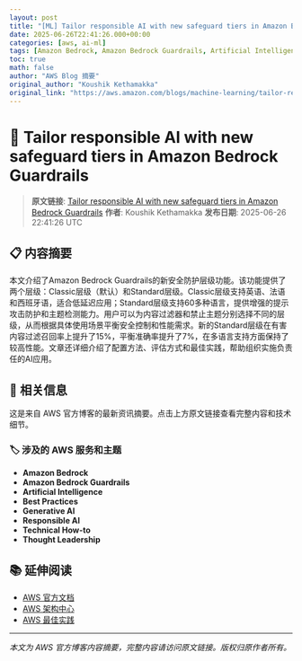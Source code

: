 ```yaml
---
layout: post
title: "[ML] Tailor responsible AI with new safeguard tiers in Amazon Bedrock Guardrails"
date: 2025-06-26T22:41:26.000+00:00
categories: [aws, ai-ml]
tags: [Amazon Bedrock, Amazon Bedrock Guardrails, Artificial Intelligence, Best Practices, Generative AI, Responsible AI, Technical How-to, Thought Leadership]
toc: true
math: false
author: "AWS Blog 摘要"
original_author: "Koushik Kethamakka"
original_link: "https://aws.amazon.com/blogs/machine-learning/tailor-responsible-ai-with-new-safeguard-tiers-in-amazon-bedrock-guardrails/"
---
```


# 🤖 Tailor responsible AI with new safeguard tiers in Amazon Bedrock Guardrails

> **原文链接**: [Tailor responsible AI with new safeguard tiers in Amazon Bedrock Guardrails](https://aws.amazon.com/blogs/machine-learning/tailor-responsible-ai-with-new-safeguard-tiers-in-amazon-bedrock-guardrails/)
> **作者**: Koushik Kethamakka
> **发布日期**: 2025-06-26 22:41:26 UTC

## 📋 内容摘要

本文介绍了Amazon Bedrock Guardrails的新安全防护层级功能。该功能提供了两个层级：Classic层级（默认）和Standard层级。Classic层级支持英语、法语和西班牙语，适合低延迟应用；Standard层级支持60多种语言，提供增强的提示攻击防护和主题检测能力。用户可以为内容过滤器和禁止主题分别选择不同的层级，从而根据具体使用场景平衡安全控制和性能需求。新的Standard层级在有害内容过滤召回率上提升了15%，平衡准确率提升了7%，在多语言支持方面保持了较高性能。文章还详细介绍了配置方法、评估方式和最佳实践，帮助组织实施负责任的AI应用。

## 🔗 相关信息

这是来自 AWS 官方博客的最新资讯摘要。点击上方原文链接查看完整内容和技术细节。

### 🏷️ 涉及的 AWS 服务和主题

- **Amazon Bedrock**
- **Amazon Bedrock Guardrails**
- **Artificial Intelligence**
- **Best Practices**
- **Generative AI**
- **Responsible AI**
- **Technical How-to**
- **Thought Leadership**

## 📚 延伸阅读

- [AWS 官方文档](https://docs.aws.amazon.com/)
- [AWS 架构中心](https://aws.amazon.com/architecture/)
- [AWS 最佳实践](https://aws.amazon.com/architecture/well-architected/)

---

*本文为 AWS 官方博客内容摘要，完整内容请访问原文链接。版权归原作者所有。*
